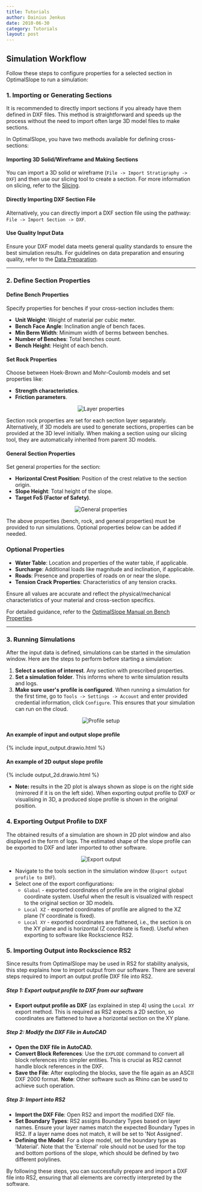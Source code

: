 ```yaml
---
title: Tutorials
author: Dainius Jenkus
date: 2010-06-30
category: Tutorials
layout: post
---
```


## Simulation Workflow

Follow these steps to configure properties for a selected section in OptimalSlope to run a simulation:

### 1. Importing or Generating Sections

It is recommended to directly import sections if you already have them defined in DXF files. This method is straightforward and speeds up the process without the need to import often large 3D model files to make sections.

In OptimalSlope, you have two methods available for defining cross-sections:

#### Importing 3D Solid/Wireframe and Making Sections
You can import a 3D solid or wireframe (`File -> Import Stratigraphy -> DXF`) and then use our slicing tool to create a section. For more information on slicing, refer to the [Slicing](https://optimalslope.github.io/manual/pages/slicing/2-slicing/).

#### Directly Importing DXF Section File
Alternatively, you can directly import a DXF section file using the pathway: `File -> Import Section -> DXF`. 
#### Use Quality Input Data
Ensure your DXF model data meets general quality standards to ensure the best simulation results. For guidelines on data preparation and ensuring quality, refer to the [Data Preparation](https://optimalslope.github.io/manual/pages/Data%20Suitability/7-data/).

---
### 2. Define Section Properties

#### Define Bench Properties
Specify properties for benches if your cross-section includes them:
- **Unit Weight**: Weight of material per cubic meter.
- **Bench Face Angle**: Inclination angle of bench faces.
- **Min Berm Width**: Minimum width of berms between benches.
- **Number of Benches**: Total benches count.
- **Bench Height**: Height of each bench.

#### Set Rock Properties
Choose between Hoek-Brown and Mohr-Coulomb models and set properties like:
- **Strength characteristics**.
- **Friction parameters**.

<p align="center">
  <img src="https://OptimalSlope.github.io/manual/assets/tutorial/layer_properties.png" alt="Layer properties"/>
</p>

Section rock properties are set for each section layer separately. Alternatively, if 3D models are used to generate sections, properties can be provided at the 3D level initially. When making a section using our slicing tool, they are automatically inherited from parent 3D models.

#### General Section Properties
Set general properties for the section:
- **Horizontal Crest Position**: Position of the crest relative to the section origin.
- **Slope Height**: Total height of the slope.
- **Target FoS (Factor of Safety)**.

<p align="center">
  <img src="https://OptimalSlope.github.io/manual/assets/tutorial/general_properties.png" alt="General properties"/>
</p>

The above properties (bench, rock, and general properties) must be provided to run simulations. Optional properties below can be added if needed.

### Optional Properties
- **Water Table**: Location and properties of the water table, if applicable.
- **Surcharge**: Additional loads like magnitude and inclination, if applicable.
- **Roads**: Presence and properties of roads on or near the slope.
- **Tension Crack Properties**: Characteristics of any tension cracks.

Ensure all values are accurate and reflect the physical/mechanical characteristics of your material and cross-section specifics.

For detailed guidance, refer to the [OptimalSlope Manual on Bench Properties](https://optimalslope.github.io/manual/pages/properties/6-properties/#bench-properties).

---
### 3. Running Simulations

After the input data is defined, simulations can be started in the simulation window. Here are the steps to perform before starting a simulation:
1. **Select a section of interest**. Any section with prescribed properties.
2. **Set a simulation folder**. This informs where to write simulation results and logs.
3. **Make sure user's profile is configured**. When running a simulation for the first time, go to `Tools -> Settings -> Account` and enter provided credential information, click `Configure`. This ensures that your simulation can run on the cloud.

<p align="center">
  <img src="https://OptimalSlope.github.io/manual/assets/tutorial/profile_setup.png" alt="Profile setup"/>
</p>

#### An example of input and output slope profile

{% include input_output.drawio.html %}

#### An example of 2D output slope profile

{% include output_2d.drawio.html %}

- **Note:** results in the 2D plot is always shown as slope is on the right side (mirrored if it is on the left side). When exporting output profile to DXF or visualising in 3D, a produced slope profile is shown in the original position.

### 4. Exporting Output Profile to DXF

The obtained results of a simulation are shown in 2D plot window and also displayed in the form of logs. The estimated shape of the slope profile can be exported to DXF and later imported to other software.


<p align="center">
  <img src="https://OptimalSlope.github.io/manual/assets/tutorial/export.png" alt="Export output"/>
</p>

- Navigate to the tools section in the simulation window (`Export output profile to DXF`).
- Select one of the export configurations:
    - `Global` - exported coordinates of profile are in the original global coordinate system. Useful when the result is visualized with respect to the original section or 3D models.
    - `Local XZ` - exported coordinates of profile are aligned to the XZ plane (Y coordinate is fixed).
    - `Local XY` - exported coordinates are flattened, i.e., the section is on the XY plane and is horizontal (Z coordinate is fixed). Useful when exporting to software like Rockscience RS2.

### 5. Importing Output into Rockscience RS2

Since results from OptimalSlope may be used in RS2 for stability analysis, this step explains how to import output from our software. There are several steps required to import an output profile DXF file into RS2.
##### Step 1: Export output profile to DXF from our software
 - **Export output profile as DXF** (as explained in step 4) using the `Local XY` export method. This is required as RS2 expects a 2D section, so coordinates are flattened to have a horizontal section on the XY plane.
##### Step 2: Modify the DXF File in AutoCAD
- **Open the DXF file in AutoCAD.**
- **Convert Block References**: Use the `EXPLODE` command to convert all block references into simpler entities. This is crucial as RS2 cannot handle block references in the DXF.
- **Save the File**: After exploding the blocks, save the file again as an ASCII DXF 2000 format.
**Note**: Other software such as Rhino can be used to achieve such operation.
##### Step 3: Import into RS2
- **Import the DXF File**: Open RS2 and import the modified DXF file.
- **Set Boundary Types**: RS2 assigns Boundary Types based on layer names. Ensure your layer names match the expected Boundary Types in RS2. If a layer name does not match, it will be set to 'Not Assigned'.
- **Defining the Model**: For a slope model, set the boundary type as 'Material'. Note that the 'External' role should not be used for the top and bottom portions of the slope, which should be defined by two different polylines.

By following these steps, you can successfully prepare and import a DXF file into RS2, ensuring that all elements are correctly interpreted by the software.
